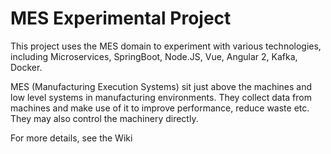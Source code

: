 # MES Experimental Project

This project uses the MES domain to experiment with various technologies, including Microservices, SpringBoot, Node.JS, Vue, Angular 2, Kafka, Docker.

MES (Manufacturing Execution Systems) sit just above the machines and low level systems in manufacturing environments. They collect data from machines and make use of it to improve performance, reduce waste etc. They may also control the machinery directly.

For more details, see the Wiki
